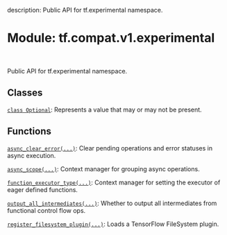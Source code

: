 description: Public API for tf.experimental namespace.

<div itemscope itemtype="http://developers.google.com/ReferenceObject">
<meta itemprop="name" content="tf.compat.v1.experimental" />
<meta itemprop="path" content="Stable" />
</div>

# Module: tf.compat.v1.experimental

<!-- Insert buttons and diff -->

<table class="tfo-notebook-buttons tfo-api nocontent" align="left">

</table>



Public API for tf.experimental namespace.



## Classes

[`class Optional`](../../../tf/experimental/Optional.md): Represents a value that may or may not be present.

## Functions

[`async_clear_error(...)`](../../../tf/experimental/async_clear_error.md): Clear pending operations and error statuses in async execution.

[`async_scope(...)`](../../../tf/experimental/async_scope.md): Context manager for grouping async operations.

[`function_executor_type(...)`](../../../tf/experimental/function_executor_type.md): Context manager for setting the executor of eager defined functions.

[`output_all_intermediates(...)`](../../../tf/compat/v1/experimental/output_all_intermediates.md): Whether to output all intermediates from functional control flow ops.

[`register_filesystem_plugin(...)`](../../../tf/experimental/register_filesystem_plugin.md): Loads a TensorFlow FileSystem plugin.

